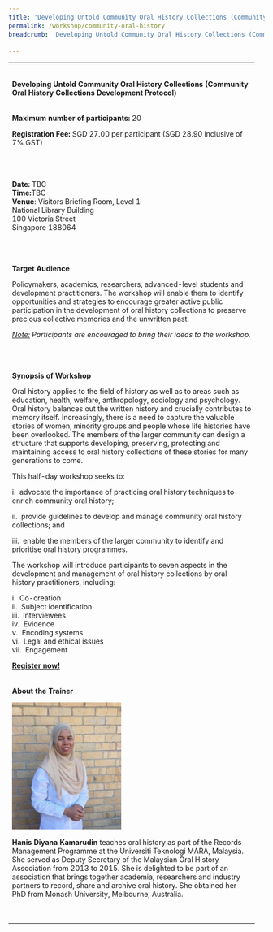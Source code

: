 ```yaml
---
title: 'Developing Untold Community Oral History Collections (Community Oral History Collections Development Protocol)'
permalink: /workshop/community-oral-history
breadcrumb: 'Developing Untold Community Oral History Collections (Community Oral History Collections Development Protocol)'

---
```



<table>
<tbody>
<tr>
<td width="471"><br />
<p><strong>Developing Untold Community Oral History Collections (Community Oral History Collections Development Protocol)</strong></p>
</td>
</tr>
<tr>
<td width="471">
<p><strong>Maximum number of participants: </strong>20</p>
<p><strong>Registration Fee: </strong>SGD 27.00 per participant (SGD 28.90 inclusive of 7% GST)</p>
<p>&nbsp;</p>
</td>
</tr>
<tr>
<td width="471">
<p><strong>Date: </strong>TBC
<br><strong>Time:</strong>TBC
<br><strong>Venue</strong>: Visitors Briefing Room, Level 1
<br>National Library Building
<br>100 Victoria Street
<br>Singapore 188064</p>
<p>&nbsp;</p>
</td>
</tr>
<tr>
<td width="471">
<p><strong>Target Audience</strong></p>
<p>Policymakers, academics, researchers, advanced-level students and development practitioners. The workshop will enable them to identify opportunities and strategies to encourage greater active public participation in the development of oral history collections to preserve precious collective memories and the unwritten past.</p>
<p><em><u>Note:</u> </em><em>Participants are encouraged to bring their ideas to the workshop. </em></p>
<p>&nbsp;</p>
</td>
</tr>
<tr>
<td width="471">
<p><strong>Synopsis of Workshop</strong></p>
<p>Oral history applies to the field of history as well as to areas such as education, health, welfare, anthropology, sociology and psychology. Oral history balances out the written history and crucially contributes to memory itself. Increasingly, there is a need to capture the valuable stories of women, minority groups and people whose life histories have been overlooked. The members of the larger community can design a structure that supports developing, preserving, protecting and maintaining access to oral history collections of these stories for many generations to come.</p>
<p>This half-day workshop seeks to:</p>
<p>i.&nbsp;&nbsp;advocate the importance of practicing oral history techniques to enrich community oral history;</p>
<p>ii.&nbsp;&nbsp;provide guidelines to develop and manage community oral history collections; and</p>
<p>iii.&nbsp;&nbsp;enable the members of the larger community to identify and prioritise oral history programmes.</p>
<p>The workshop will introduce participants to seven aspects in the development and management of oral history collections by oral history practitioners, including:</p>
<p>i.&nbsp;&nbsp;Co-creation
<br>ii.&nbsp;&nbsp;Subject identification
<br>iii.&nbsp;&nbsp;Interviewees
<br>iv.&nbsp;&nbsp;Evidence
<br>v.&nbsp;&nbsp;Encoding systems
<br>vi.&nbsp;&nbsp;Legal and ethical issues
<br>vii.&nbsp;&nbsp;Engagement</p>
<p><strong><a href="https://www.nlb.gov.sg/golibrary2/e/ioha2020workshop2">Register now!</a></strong></p>
</td>
</tr>
<tr>
<td width="471">
<p><strong>About the Trainer</strong></p>
<img src="/images/hanisdiyana.jpg" alt="Hanis Diyana Kamarudin" style="width:215px;" />
<p><strong>Hanis Diyana Kamarudin</strong> teaches oral history as part of the Records Management Programme at the Universiti Teknologi MARA, Malaysia. She served as Deputy Secretary of the Malaysian Oral History Association from 2013 to 2015. She is delighted to be part of an association that brings together academia, researchers and industry partners to record, share and archive oral history. She obtained her PhD from Monash University, Melbourne, Australia.</p>
<p>&nbsp;</p>
</td>
</tr>
</tbody>
</table>

